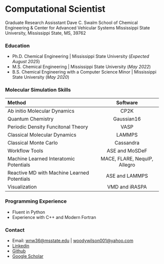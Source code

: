 # Computational Scientist

Graduate Research Assisstant
Dave C. Swalm School of Chemical Engineering & Center for Advanced Vehicular Systems
Mississippi State University, Mississippi State, MS, 39762


### Education
- Ph.D. Chemical Engineering | Mississippi State University (_Expected August 2025_)
- M.S. Chemical Engineering | Mississippi State University (_May 2022_)
- B.S. Chemical Engineering with a Computer Science Minor | Mississippi State University (_May 2020_)


### Molecular Simulation Skills

| Method              | Software | 
| :--------------------------------- | :------------: | 
| Ab initio Molecular Dynamics       |         CP2K   | 
| Quantum Chemistry                  |   Gaussian16   |
| Periodic Density Funcitonal Theory |  VASP          | 
| Classical Molecular Dynamics       |       LAMMPS   | 
| Classical Monte Carlo              |   Cassandra    | 
| Workflow Tools                     | ASE and MoSDeF |
| Machine Learned Interatomic Potentials | MACE, FLARE, NequIP, Allegro | 
| Reactive MD with Machine Learned Potentials | ASE and LAMMPS |
| Visualization  |   VMD and iRASPA |

### Programming Experience
- Fluent in Python
- Experience with C++ and Modern Fortran

### Contact
- Email: wnw36@msstate.edu | woodywilson001@yahoo.com
- [Linkedin](www.linkedin.com/in/woodrow-wilson-980490199)
- [Github](https://github.com/potus28)
- [Google Scholar](https://scholar.google.com/citations?user=MJDmPxcAAAAJ&hl=en)

